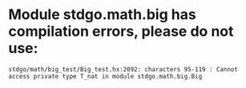 # Module stdgo.math.big has compilation errors, please do not use:
```
stdgo/math/big_test/Big_test.hx:2092: characters 95-119 : Cannot access private type T_nat in module stdgo.math.big.Big

```

